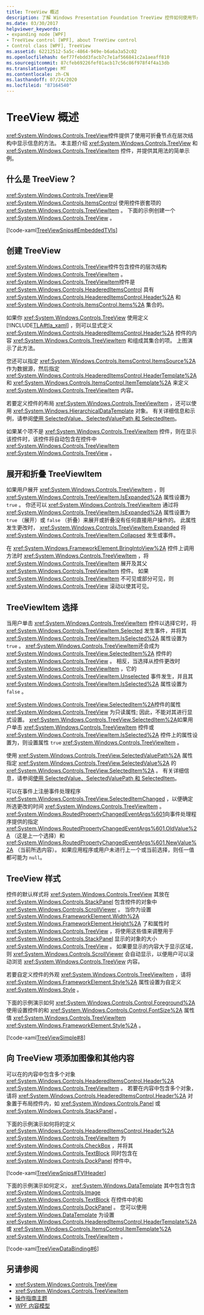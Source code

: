 ```yaml
---
title: TreeView 概述
description: 了解 Windows Presentation Foundation TreeView 控件如何使用节点显示层次结构中的信息，包括简单的示例。
ms.date: 03/30/2017
helpviewer_keywords:
- expanding node [WPF]
- TreeView control [WPF], about TreeView control
- Control class [WPF], TreeView
ms.assetid: 62212512-5a5c-4864-949e-b6a6a3a52c02
ms.openlocfilehash: 6ef77febdd3facb7c7e1af566841c2a1aeaff810
ms.sourcegitcommit: 87cfeb69226fef01acb17c56c86f978f4f4a13db
ms.translationtype: MT
ms.contentlocale: zh-CN
ms.lasthandoff: 07/24/2020
ms.locfileid: "87164540"
---
```

# <a name="treeview-overview"></a>TreeView 概述
<xref:System.Windows.Controls.TreeView>控件提供了使用可折叠节点在层次结构中显示信息的方法。 本主题介绍 <xref:System.Windows.Controls.TreeView> 和 <xref:System.Windows.Controls.TreeViewItem> 控件，并提供其用法的简单示例。  

<a name="Simple_TreeView_Control"></a>
## <a name="what-is-a-treeview"></a>什么是 TreeView？  
 <xref:System.Windows.Controls.TreeView>是 <xref:System.Windows.Controls.ItemsControl> 使用控件嵌套项的 <xref:System.Windows.Controls.TreeViewItem> 。 下面的示例创建一个 <xref:System.Windows.Controls.TreeView> 。  
  
 [!code-xaml[TreeViewSnips#EmbeddedTVIs](~/samples/snippets/csharp/VS_Snippets_Wpf/TreeViewSnips/CSharp/Window1.xaml#embeddedtvis)]  
  
<a name="Creating_a_TreeView"></a>
## <a name="creating-a-treeview"></a>创建 TreeView  
 <xref:System.Windows.Controls.TreeView>控件包含控件的层次结构 <xref:System.Windows.Controls.TreeViewItem> 。 <xref:System.Windows.Controls.TreeViewItem>控件是 <xref:System.Windows.Controls.HeaderedItemsControl> 具有 <xref:System.Windows.Controls.HeaderedItemsControl.Header%2A> 和 <xref:System.Windows.Controls.ItemsControl.Items%2A> 集合的。  
  
 如果你 <xref:System.Windows.Controls.TreeView> 使用定义 [!INCLUDE[TLA#tla_xaml](../../../../includes/tlasharptla-xaml-md.md)] ，则可以显式定义 <xref:System.Windows.Controls.HeaderedItemsControl.Header%2A> 控件的内容 <xref:System.Windows.Controls.TreeViewItem> 和组成其集合的项。 上图演示了此方法。  
  
 您还可以指定 <xref:System.Windows.Controls.ItemsControl.ItemsSource%2A> 作为数据源，然后指定 <xref:System.Windows.Controls.HeaderedItemsControl.HeaderTemplate%2A> 和 <xref:System.Windows.Controls.ItemsControl.ItemTemplate%2A> 来定义 <xref:System.Windows.Controls.TreeViewItem> 内容。  
  
 若要定义控件的布局 <xref:System.Windows.Controls.TreeViewItem> ，还可以使用 <xref:System.Windows.HierarchicalDataTemplate> 对象。 有关详细信息和示例，请参阅[使用 SelectedValue、SelectedValuePath 和 SelectedItem](how-to-use-selectedvalue-selectedvaluepath-and-selecteditem.md)。  
  
 如果某个项不是 <xref:System.Windows.Controls.TreeViewItem> 控件，则在显示该控件时，该控件将自动包含在控件中 <xref:System.Windows.Controls.TreeViewItem> <xref:System.Windows.Controls.TreeView> 。  
  
<a name="Expanding_and_Collapsing_a_TreeViewItem"></a>
## <a name="expanding-and-collapsing-a-treeviewitem"></a>展开和折叠 TreeViewItem  
 如果用户展开 <xref:System.Windows.Controls.TreeViewItem> ，则 <xref:System.Windows.Controls.TreeViewItem.IsExpanded%2A> 属性设置为 `true` 。 你还可以 <xref:System.Windows.Controls.TreeViewItem> 通过将 <xref:System.Windows.Controls.TreeViewItem.IsExpanded%2A> 属性设置为 `true` （展开）或 `false` （折叠）来展开或折叠没有任何直接用户操作的。 此属性发生更改时， <xref:System.Windows.Controls.TreeViewItem.Expanded> 将 <xref:System.Windows.Controls.TreeViewItem.Collapsed> 发生或事件。  
  
 在 <xref:System.Windows.FrameworkElement.BringIntoView%2A> 控件上调用方法时 <xref:System.Windows.Controls.TreeViewItem> ，将 <xref:System.Windows.Controls.TreeViewItem> 展开及其父 <xref:System.Windows.Controls.TreeViewItem> 控件。 如果 <xref:System.Windows.Controls.TreeViewItem> 不可见或部分可见，则 <xref:System.Windows.Controls.TreeView> 滚动以使其可见。  
  
<a name="TreeViewItem_Selection"></a>
## <a name="treeviewitem-selection"></a>TreeViewItem 选择  
 当用户单击 <xref:System.Windows.Controls.TreeViewItem> 控件以选择它时，将 <xref:System.Windows.Controls.TreeViewItem.Selected> 发生事件，并将其 <xref:System.Windows.Controls.TreeViewItem.IsSelected%2A> 属性设置为 `true` 。 <xref:System.Windows.Controls.TreeViewItem>还会成为 <xref:System.Windows.Controls.TreeView.SelectedItem%2A> 控件的 <xref:System.Windows.Controls.TreeView> 。 相反，当选择从控件更改时 <xref:System.Windows.Controls.TreeViewItem> ，它的 <xref:System.Windows.Controls.TreeViewItem.Unselected> 事件发生，并且其 <xref:System.Windows.Controls.TreeViewItem.IsSelected%2A> 属性设置为 `false` 。  
  
 <xref:System.Windows.Controls.TreeView.SelectedItem%2A>控件的属性 <xref:System.Windows.Controls.TreeView> 为只读属性; 因此，不能对其进行显式设置。 <xref:System.Windows.Controls.TreeView.SelectedItem%2A>如果用户单击 <xref:System.Windows.Controls.TreeViewItem> 控件或 <xref:System.Windows.Controls.TreeViewItem.IsSelected%2A> 控件上的属性设置为，则设置属性 `true` <xref:System.Windows.Controls.TreeViewItem> 。  
  
 使用 <xref:System.Windows.Controls.TreeView.SelectedValuePath%2A> 属性指定 <xref:System.Windows.Controls.TreeView.SelectedValue%2A> 的 <xref:System.Windows.Controls.TreeView.SelectedItem%2A> 。 有关详细信息，请参阅[使用 SelectedValue、SelectedValuePath 和 SelectedItem](how-to-use-selectedvalue-selectedvaluepath-and-selecteditem.md)。  
  
 可以在事件上注册事件处理程序 <xref:System.Windows.Controls.TreeView.SelectedItemChanged> ，以便确定所选更改的时间 <xref:System.Windows.Controls.TreeViewItem> 。 <xref:System.Windows.RoutedPropertyChangedEventArgs%601>向事件处理程序提供的指定 <xref:System.Windows.RoutedPropertyChangedEventArgs%601.OldValue%2A> （这是上一个选择）和 <xref:System.Windows.RoutedPropertyChangedEventArgs%601.NewValue%2A> （当前所选内容）。 如果应用程序或用户未进行上一个或当前选择，则任一值都可能为 `null`。  
  
<a name="TreeView_Style"></a>
## <a name="treeview-style"></a>TreeView 样式  
 控件的默认样式将 <xref:System.Windows.Controls.TreeView> 其放在 <xref:System.Windows.Controls.StackPanel> 包含控件的对象中 <xref:System.Windows.Controls.ScrollViewer> 。 当你为设置 <xref:System.Windows.FrameworkElement.Width%2A> <xref:System.Windows.FrameworkElement.Height%2A> 了和属性时 <xref:System.Windows.Controls.TreeView> ，将使用这些值来调整用于 <xref:System.Windows.Controls.StackPanel> 显示的对象的大小 <xref:System.Windows.Controls.TreeView> 。 如果要显示的内容大于显示区域，则 <xref:System.Windows.Controls.ScrollViewer> 会自动显示，以便用户可以滚动浏览 <xref:System.Windows.Controls.TreeView> 内容。  
  
 若要自定义控件的外观 <xref:System.Windows.Controls.TreeViewItem> ，请将 <xref:System.Windows.FrameworkElement.Style%2A> 属性设置为自定义 <xref:System.Windows.Style> 。  
  
 下面的示例演示如何 <xref:System.Windows.Controls.Control.Foreground%2A> 使用设置控件的和 <xref:System.Windows.Controls.Control.FontSize%2A> 属性值 <xref:System.Windows.Controls.TreeViewItem> <xref:System.Windows.FrameworkElement.Style%2A> 。  
  
 [!code-xaml[TreeViewSimple#8](~/samples/snippets/csharp/VS_Snippets_Wpf/TreeViewSimple/CS/Window1.xaml#8)]  
  
<a name="Adding_Images_and_oOther_Content_to_TreeView_Items"></a>
## <a name="adding-images-and-other-content-to-treeview-items"></a>向 TreeView 项添加图像和其他内容  
 可以在的内容中包含多个对象 <xref:System.Windows.Controls.HeaderedItemsControl.Header%2A> <xref:System.Windows.Controls.TreeViewItem> 。 若要在内容中包含多个对象，请将 <xref:System.Windows.Controls.HeaderedItemsControl.Header%2A> 对象置于布局控件内，如 <xref:System.Windows.Controls.Panel> 或 <xref:System.Windows.Controls.StackPanel> 。  
  
 下面的示例演示如何将的定义 <xref:System.Windows.Controls.HeaderedItemsControl.Header%2A> <xref:System.Windows.Controls.TreeViewItem> 为 <xref:System.Windows.Controls.CheckBox> ，并将其 <xref:System.Windows.Controls.TextBlock> 同时包含在 <xref:System.Windows.Controls.DockPanel> 控件中。  
  
 [!code-xaml[TreeViewSnips#TVIHeader](~/samples/snippets/csharp/VS_Snippets_Wpf/TreeViewSnips/CSharp/Window1.xaml#tviheader)]  
  
 下面的示例演示如何定义， <xref:System.Windows.DataTemplate> 其中包含包含 <xref:System.Windows.Controls.Image> <xref:System.Windows.Controls.TextBlock> 在控件中的和 <xref:System.Windows.Controls.DockPanel> 。 您可以使用 <xref:System.Windows.DataTemplate> 为设置 <xref:System.Windows.Controls.HeaderedItemsControl.HeaderTemplate%2A> 或 <xref:System.Windows.Controls.ItemsControl.ItemTemplate%2A> <xref:System.Windows.Controls.TreeViewItem> 。  
  
 [!code-xaml[TreeViewDataBinding#6](~/samples/snippets/csharp/VS_Snippets_Wpf/TreeViewDataBinding/CSharp/Window1.xaml#6)]  
  
## <a name="see-also"></a>另请参阅

- <xref:System.Windows.Controls.TreeView>
- <xref:System.Windows.Controls.TreeViewItem>
- [操作指南主题](treeview-how-to-topics.md)
- [WPF 内容模型](wpf-content-model.md)
